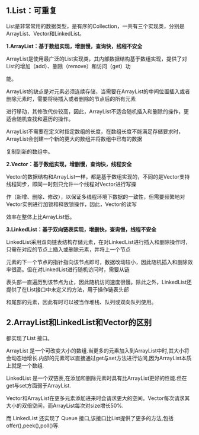 ## 1.List：可重复

List是非常常用的数据类型，是有序的Collection，一共有三个实现类，分别是ArrayList、Vector和LinkedList。

**1.ArrayList：基于数组实现，增删慢，查询快，线程不安全**

ArrayList是使用最广泛的List实现类，其内部数据结构基于数组实现，提供了对List的增加（add）、删除（remove）和访问（get）功

能。

ArrayList的缺点是对元素必须连续存储，当需要在ArrayList的中间位置插入或者删除元素时，需要将待插入或者删除的节点后的所有元素

进行移动，其修改代价较高，因此，ArrayList不适合随机插入和删除的操作，更适合随机查找和遍历的操作。

ArrayList不需要在定义时指定数组的长度，在数组长度不能满足存储要求时，ArrayList会创建一个新的更大的数组并将数组中已有的数据

复制到新的数组中。

**2.Vector：基于数组实现，增删慢，查询快，线程安全**

Vector的数据结构和ArrayList一样，都是基于数组实现的，不同的是Vector支持线程同步，即同一时刻只允许一个线程对Vector进行写操

作（新增、删除、修改），以保证多线程环境下数据的一致性，但需要频繁地对Vector实例进行加锁和释放锁操作，因此，Vector的读写

效率在整体上比ArrayList低。

**3.LinkedList：基于双向链表实现，增删快，查询慢，线程不安全**

LinkedList采用双向链表结构存储元素，在对LinkedList进行插入和删除操作时，只需在对应的节点上插入或删除元素，并将上一个节点

元素的下一个节点的指针指向该节点即可，数据改动较小，因此随机插入和删除效率很高。但在对LinkedList进行随机访问时，需要从链

表头部一直遍历到该节点为止，因此随机访问速度很慢。除此之外，LinkedList还提供了在List接口中未定义的方法，用于操作链表头部

和尾部的元素，因此有时可以被当作堆栈、队列或双向队列使用。

## 2.ArrayList和LinkedList和Vector的区别

都实现了List 接口。

ArrayList 是一个可改变大小的数组.当更多的元素加入到ArrayList中时,其大小将会动态地增长.内部的元素可以直接通过get与set方法进行访问,因为ArrayList本质上就是一个数组.

LinkedList 是一个双链表,在添加和删除元素时具有比ArrayList更好的性能.但在get与set方面弱于ArrayList.

Vector和ArrayList在更多元素添加进来时会请求更大的空间。Vector每次请求其大小的双倍空间，而ArrayList每次对size增长50%.

而 LinkedList 还实现了 Queue 接口,该接口比List提供了更多的方法,包括 offer(),peek(),poll()等.



